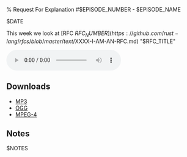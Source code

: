 % Request For Explanation #$EPISODE_NUMBER - $EPISODE_NAME

<div class="date">$DATE</div>

This week we look at [RFC $RFC_NUMBER](https://github.com/rust-lang/rfcs/blob/master/text/$XXXX-I-AM-AN-RFC.md)
"$RFC_TITLE"

<audio controls="controls">
    <source src="episode.mp3" type="audio/mp3">
    <source src="episode.ogg" type="audio/ogg">
    <source src="episode.m4a" type="audio/x-m4a">
</audio>


## Downloads

* [MP3](episode.mp3)
* [OGG](episode.ogg)
* [MPEG-4](episode.m4a)


## Notes

$NOTES
